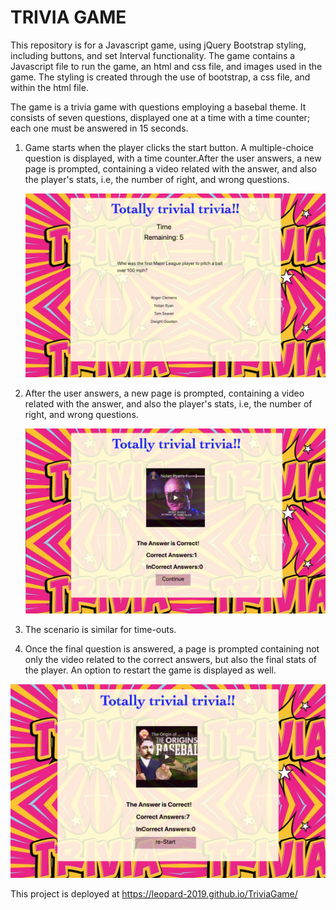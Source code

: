 # TRIVIA GAME #

This repository is for a Javascript game, using jQuery Bootstrap styling, including buttons, and set Interval functionality. The game contains a Javascript file to run the game, an html and css file, and images used in the game. The styling is created through the use of bootstrap, a css file, and within the html file.

The game is a trivia game with questions employing a basebal theme. It consists of seven questions, displayed one at a time with a time counter; each one must be answered in 15 seconds.


1. Game starts when the player clicks the start button. A multiple-choice question is displayed, with a time counter.After the user answers, a new page is prompted, containing a video related with the answer, and also the player's stats, i.e,  the number of right, and wrong questions.

      ![](assets/images/Figure1_triviagame.png)

2. After the user answers, a new page is prompted, containing a video related with the answer, and also the player's stats, i.e,  the number of right, and wrong questions.

   
     ![](assets/images/Figure2_triviagame.png)

3. The scenario is similar for time-outs.


4. Once the final question is answered, a page is prompted containing not only the video related to the correct answers, but also the final stats of the player. An option to restart the game is displayed as well.

  ![](assets/images/Figure3_triviagame.png)

This project is deployed at https://leopard-2019.github.io/TriviaGame/

